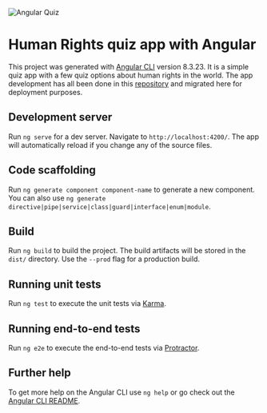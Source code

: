 ![Angular Quiz](https://i.ibb.co/2h8Mmd5/Photo-by-CLAY-BANKS-on-Unsplash.jpg "Logo Title Text 1")

# Human Rights quiz app with Angular

This project was generated with [Angular CLI](https://github.com/angular/angular-cli) version 8.3.23. It is a simple quiz app with a few quiz options about human rights in the world. The app development has all been done in this <a href="https://github.com/cgobbet/human-rights-quiz" target="_blank">repository</a> and migrated here for deployment purposes.

## Development server

Run `ng serve` for a dev server. Navigate to `http://localhost:4200/`. The app will automatically reload if you change any of the source files.

## Code scaffolding

Run `ng generate component component-name` to generate a new component. You can also use `ng generate directive|pipe|service|class|guard|interface|enum|module`.

## Build

Run `ng build` to build the project. The build artifacts will be stored in the `dist/` directory. Use the `--prod` flag for a production build.

## Running unit tests

Run `ng test` to execute the unit tests via [Karma](https://karma-runner.github.io).

## Running end-to-end tests

Run `ng e2e` to execute the end-to-end tests via [Protractor](http://www.protractortest.org/).

## Further help

To get more help on the Angular CLI use `ng help` or go check out the [Angular CLI README](https://github.com/angular/angular-cli/blob/master/README.md).
